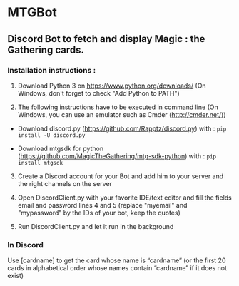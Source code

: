 MTGBot
===

Discord Bot to fetch and display Magic : the Gathering cards.
---

### Installation instructions :

1. Download Python 3 on https://www.python.org/downloads/ (On Windows, don't forget to check "Add Python to PATH")

2. The following instructions have to be executed in command line (On Windows, you can use an emulator such as Cmder (http://cmder.net/))

  * Download discord.py (https://github.com/Rapptz/discord.py) with :
```pip install -U discord.py```

  * Download mtgsdk for python (https://github.com/MagicTheGathering/mtg-sdk-python) with :
```pip install mtgsdk```

3. Create a Discord account for your Bot and add him to your server and the right channels on the server

4. Open DiscordClient.py with your favorite IDE/text editor and fill the fields email and password lines 4 and 5 (replace "myemail" and "mypassword" by the IDs of your bot, keep the quotes)
5. Run DiscordClient.py and let it run in the background

### In Discord
Use [cardname] to get the card whose name is “cardname” (or the first 20 cards in alphabetical order whose names contain “cardname” if it does not exist)
